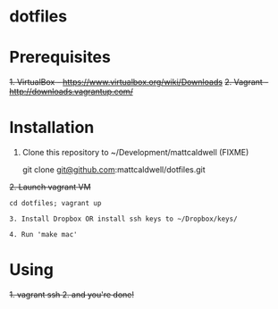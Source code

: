 dotfiles
========

Prerequisites
=============
<del>1. VirtualBox  - https://www.virtualbox.org/wiki/Downloads</del>
<del>2. Vagrant - http://downloads.vagrantup.com/</del>

Installation
============
1. Clone this repository to ~/Development/mattcaldwell (FIXME)

    git clone git@github.com:mattcaldwell/dotfiles.git

<del>2. Launch vagrant VM

    cd dotfiles; vagrant up
</del>

    3. Install Dropbox OR install ssh keys to ~/Dropbox/keys/

    4. Run 'make mac'

Using
=====
<del>
1. vagrant ssh
2. and you're done!
</del>
